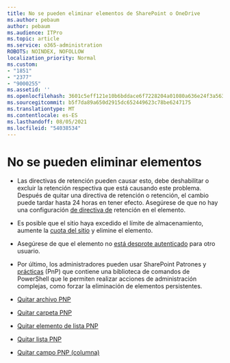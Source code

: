 ```yaml
---
title: No se pueden eliminar elementos de SharePoint o OneDrive
ms.author: pebaum
author: pebaum
ms.audience: ITPro
ms.topic: article
ms.service: o365-administration
ROBOTS: NOINDEX, NOFOLLOW
localization_priority: Normal
ms.custom:
- "1851"
- "2377"
- "9000255"
ms.assetid: ''
ms.openlocfilehash: 3601c5eff121e10b6bddace6f7228204a01080a636e24f3a56373fe8d469c799
ms.sourcegitcommit: b5f7da89a650d2915dc652449623c78be6247175
ms.translationtype: MT
ms.contentlocale: es-ES
ms.lasthandoff: 08/05/2021
ms.locfileid: "54038534"
---
```

# <a name="unable-to-delete-items"></a>No se pueden eliminar elementos

- Las directivas de retención pueden causar esto, debe deshabilitar o excluir la retención respectiva que está causando este problema. Después de quitar una directiva de retención o retención, el cambio puede tardar hasta 24 horas en tener efecto. Asegúrese de que no hay una configuración [de directiva de](https://docs.microsoft.com/microsoft-365/compliance/retention-policies) retención en el elemento.

- Es posible que el sitio haya excedido el límite de almacenamiento, aumente la [cuota del sitio](https://docs.microsoft.com/powershell/module/sharepoint-online/set-sposite?view=sharepoint-ps) y elimine el elemento.

- Asegúrese de que el elemento no [está desprote autenticado](https://support.office.com/article/check-out-check-in-or-discard-changes-to-files-in-a-library-7e2c12a9-a874-4393-9511-1378a700f6de) para otro usuario.

- Por último, los administradores pueden usar SharePoint Patrones y [prácticas](https://docs.microsoft.com/powershell/sharepoint/sharepoint-pnp/sharepoint-pnp-cmdlets?view=sharepoint-ps#installation) (PnP) que contiene una biblioteca de comandos de PowerShell que le permiten realizar acciones de administración complejas, como forzar la eliminación de elementos persistentes.
- [Quitar archivo PNP](https://docs.microsoft.com/powershell/module/sharepoint-pnp/remove-pnpfile?view=sharepoint-ps)
- [Quitar carpeta PNP](https://docs.microsoft.com/powershell/module/sharepoint-pnp/remove-pnpfolder?view=sharepoint-ps)
- [Quitar elemento de lista PNP](https://docs.microsoft.com/powershell/module/sharepoint-pnp/remove-pnplistitem?view=sharepoint-ps)
- [Quitar lista PNP](https://docs.microsoft.com/powershell/module/sharepoint-pnp/remove-pnplist?view=sharepoint-ps)
- [Quitar campo PNP (columna)](https://docs.microsoft.com/powershell/module/sharepoint-pnp/remove-pnpfield?view=sharepoint-ps)